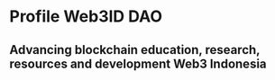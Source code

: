 # Profile Web3ID DAO
## Advancing blockchain education, research, resources and development Web3 Indonesia
